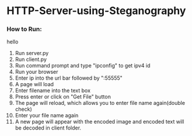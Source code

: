# HTTP-Server-using-Steganography

### How to Run:
hello
1) Run server.py
2) Run client.py
3) Run command prompt and type "ipconfig" to get ipv4 id
4) Run your browser 
5) Enter ip into the url bar followed by ":55555"
6) A page will load
7) Enter filename into the text box
8) Press enter or click on "Get File" button
9) The page will reload, which allows you to enter file name again(double check)
10) Enter your file name again
11) A new page will appear with the encoded image and encoded text will be decoded 
    in client folder.

